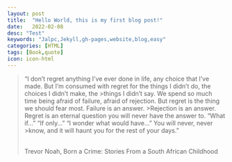 ```yaml
---
layout: post
title:  "Hello World, this is my first blog post!"
date:   2022-02-08
desc: "Test"
keywords: "Jalpc,Jekyll,gh-pages,website,blog,easy"
categories: [HTML]
tags: [Book,quote]
icon: icon-html
---
```


>“I don’t regret anything I’ve ever done in life, any choice that I’ve made. But I’m consumed with regret for the things I didn’t do, the choices I didn’t make, the >things I didn’t say. We spend so much time being afraid of failure, afraid of rejection. But regret is the thing we should fear most. Failure is an answer. >Rejection is an answer. Regret is an eternal question you will never have the answer to. “What if…” “If only…” “I wonder what would have…” You will never, never >know, and it will haunt you for the rest of your days.”
>
><br>Trevor Noah, Born a Crime: Stories From a South African Childhood</br>
